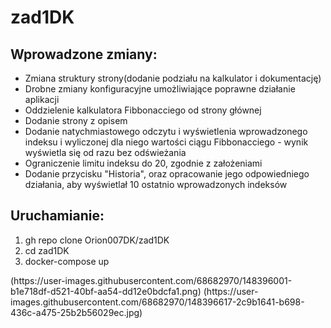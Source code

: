 # zad1DK
<h2>Wprowadzone zmiany:</h2>
      <ul>
      <li>Zmiana struktury strony(dodanie podziału na kalkulator i dokumentację)</li>
      <li>Drobne zmiany konfiguracyjne umożliwiające poprawne działanie aplikacji</li>
      <li>Oddzielenie kalkulatora Fibbonacciego od strony głównej</li>
      <li>Dodanie strony z opisem</li>
      <li>Dodanie natychmiastowego odczytu i wyświetlenia wprowadzonego indeksu i wyliczonej dla niego wartości ciągu Fibbonacciego - wynik wyświetla się od razu bez odświeżania</li>
      <li>Ograniczenie limitu indeksu do 20, zgodnie z założeniami</li>
      <li>Dodanie przycisku "Historia", oraz opracowanie jego odpowiedniego działania, aby wyświetlał 10 ostatnio wprowadzonych indeksów </li>
      </ul>
      <h2>Uruchamianie:</h2>
      <ol>
      <li>gh repo clone Orion007DK/zad1DK</li>
      <li>cd zad1DK</li>
      <li>docker-compose up</li>
      </ol>
      (https://user-images.githubusercontent.com/68682970/148396001-b1e718df-d521-40bf-aa54-dd12e0bdcfa1.png)     
      (https://user-images.githubusercontent.com/68682970/148396617-2c9b1641-b698-436c-a475-25b2b56029ec.jpg)
